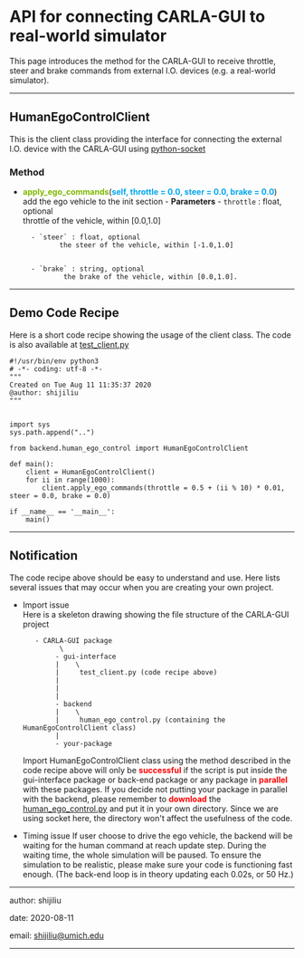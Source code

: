 # API for connecting CARLA-GUI to real-world simulator

This page introduces the method for the CARLA-GUI to receive throttle, steer and brake commands from external I.O. devices (e.g. a real-world simulator). 

---
## HumanEgoControlClient

This is the client class providing the interface for connecting the external I.O. device with the CARLA-GUI using [python-socket](https://docs.python.org/3/library/socket.html)

### Method

- **<font color="#7fb800">apply_ego_commands</font>**(<font color="#00a6ed">**self, throttle = 0.0, steer = 0.0, brake = 0.0**</font>)		
   add the ego vehicle to the init section
       - **Parameters**
        - `throttle` : float, optional		
                throttle of the vehicle, within [0.0,1.0]

        - `steer` : float, optional	
               the steer of the vehicle, within [-1.0,1.0]


        - `brake` : string, optional	
                the brake of the vehicle, within [0.0,1.0].

---
## Demo Code Recipe

Here is a short code recipe showing the usage of the client class. The code is also available at [test_client.py](https://github.com/CenturyLiu/Carla-GUI/blob/master/gui_interface/test_client.py)

	#!/usr/bin/env python3
	# -*- coding: utf-8 -*-
	"""
	Created on Tue Aug 11 11:35:37 2020
	@author: shijiliu
	"""


	import sys
	sys.path.append("..")

	from backend.human_ego_control import HumanEgoControlClient

	def main():
	    client = HumanEgoControlClient()
	    for ii in range(1000):
			client.apply_ego_commands(throttle = 0.5 + (ii % 10) * 0.01, steer = 0.0, brake = 0.0)
		
	if __name__ == '__main__':
	    main()


---
## Notification
The code recipe above should be easy to understand and use. Here lists several issues that may occur when you are creating your own project.

- Import issue		
   Here is a skeleton drawing showing the file structure of the CARLA-GUI project

	   	 - CARLA-GUI package
		       \   
			  - gui-interface
			  |    \ 
			  |     test_client.py (code recipe above)
			  |
			  |
			  |
			  - backend
			  |    \
			  |     human_ego_control.py (containing the HumanEgoControlClient class)
			  |
			  - your-package

   Import HumanEgoControlClient class using the method described in the code recipe above will only be <font color="#ff0000">**successful**</font> if the script is put inside the gui-interface package or back-end package or any package in <font color="#ff0000">**parallel**</font> with these packages. If you decide not putting your package in parallel with the backend, please remember to <font color="#ff0000">**download**</font> the [human_ego_control.py](https://github.com/CenturyLiu/Carla-GUI/blob/master/backend/human_ego_control.py) and put it in your own directory. Since we are using socket here, the directory won't affect the usefulness of the code.


  


- Timing issue
   If user choose to drive the ego vehicle, the backend will be waiting for the human command at reach update step. During the waiting time, the whole simulation will be paused. To ensure the simulation to be realistic, please make sure your code is functioning fast enough. (The back-end loop is in theory updating each 0.02s, or 50 Hz.)


---
author: shijiliu

date: 2020-08-11 

email: shijiliu@umich.edu

---
